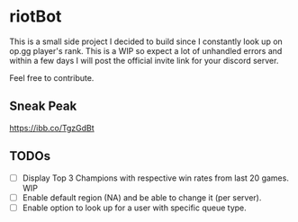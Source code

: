 # riotBot
This is a small side project I decided to build since I constantly look up on op.gg player's rank.
This is a WIP so expect a lot of unhandled errors and within a few days I will post the official invite link for your discord server.

Feel free to contribute.

## Sneak Peak

https://ibb.co/TgzGdBt

## TODOs

* [ ] Display Top 3 Champions with respective win rates from last 20 games. WIP
* [ ] Enable default region (NA) and be able to change it (per server).
* [ ] Enable option to look up for a user with specific queue type.
